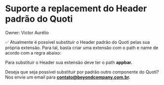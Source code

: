 # Suporte a replacement do Header padrão do Quoti

Owner: Victor Aurélio

<aside>
✅ Atualmente é possível substituir o Header padrão do Quoti pelas sua própria extensão. Para tal, basta criar uma extensão com o path e name de acordo com a regra abaixo:

Para substituir o Header sua extensão deve ter o path **appbar.**

Deseja que seja possível substituir por padrão outro componente do Quoti? Nos envie um email para **contato@beyondcompany.com.br.**

</aside>